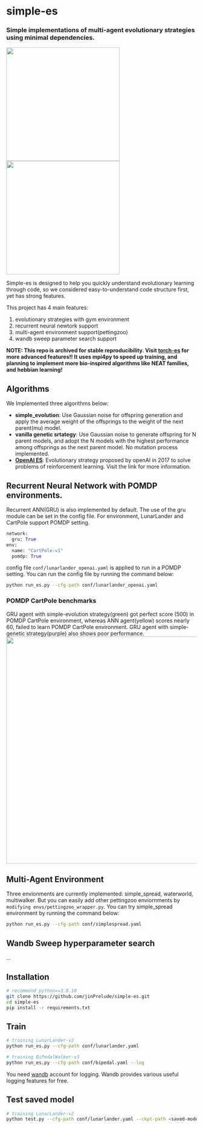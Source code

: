 # simple-es
### Simple implementations of multi-agent evolutionary strategies using minimal dependencies.
<p float="center">
  <img src="https://user-images.githubusercontent.com/16518993/123286330-ca1a1280-d548-11eb-8789-1b27edaee9a8.gif" width="300" />
  <img src="https://user-images.githubusercontent.com/16518993/123286575-fcc40b00-d548-11eb-9e73-1ec3b465d5ce.gif" width="300" /> 
</p>
Simple-es is designed to help you quickly understand evolutionary learning through code, so we considered easy-to-understand code structure first, yet has strong features.

This project has 4 main features:
1. evolutionary strategies with gym environment
2. recurrent neural newtork support
3. multi-agent environment support(pettingzoo)
4. wandb sweep parameter search support

**NOTE: This repo is archived for stable reproducibility. Visit [torch-es](https://github.com/jinPrelude/torch-es.git) for more advanced features!! It uses mpi4py to speed up training, and planning to implement more bio-inspired algorithms like NEAT families, and hebbian learning!**

## Algorithms
We Implemented three algorithms below:
- **simple_evolution**: Use Gaussian noise for offspring generation and apply the average weight of the offsprings to the weight of the next parent(mu) model.
- **vanilla genetic srtategy**: Use Gaussian noise to generate offspring for N parent models, and adopt the N models with the highest performance among offsprings as the next parent model. No mutation process implemented.
- **[OpenAI ES](https://openai.com/blog/evolution-strategies/)**: Evolutionary strategy proposed by openAI in 2017 to solve problems of reinforcement learning. Visit the link for more information.

## Recurrent Neural Network with POMDP environments.
Recurrent ANN(GRU) is also implemented by default. The use of the gru module can be set in the config file. For environment, LunarLander and CartPole support POMDP setting.
```python
network:
  gru: True
env:
  name: "CartPole-v1"
  pomdp: True
```
config file ```conf/lunarlander_openai.yaml``` is applied to run in a POMDP setting. You can run the config file by running the command below:
```bash
python run_es.py --cfg-path conf/lunarlander_openai.yaml
```
### POMDP CartPole benchmarks
GRU agent with simple-evolution strategy(green) got perfect score (500) in POMDP CartPole environment, whereas ANN agent(yellow) scores nearly 60, failed to learn POMDP CartPole environment. GRU agent with simple-genetic strategy(purple) also shows poor performance.
<img src=https://user-images.githubusercontent.com/16518993/125189883-4d3fa600-e275-11eb-9311-1a3cce3d5041.png width=600>

## Multi-Agent Environment
Three envionments are currently implemented: simple_spread, waterworld, multiwalker. But you can easily add other pettingzoo enviornments by ```modifying envs/pettingzoo_wrapper.py```. You can try simple_spread environment by running the command below:
```bash
python run_es.py --cfg-path conf/simplespread.yaml
```

## Wandb Sweep hyperparameter search
...

## Installation

```bash
# recommend python==3.8.10
git clone https://github.com/jinPrelude/simple-es.git
cd simple-es
pip install -r requirements.txt
```

## Train

```bash
# training LunarLander-v2
python run_es.py --cfg-path conf/lunarlander.yaml 

# training BiPedalWalker-v3
python run_es.py --cfg-path conf/bipedal.yaml --log
```

You need [wandb](https://wandb.ai/) account for logging. Wandb provides various useful logging features for free.

## Test saved model

```bash
# training LunarLander-v2
python test.py --cfg-path conf/lunarlander.yaml --ckpt-path <saved-model-dir> --save-gif
```


